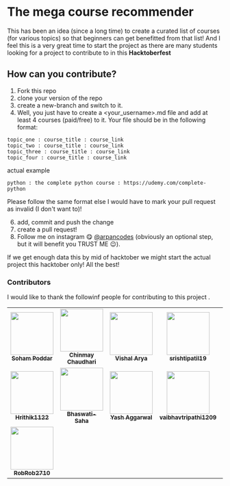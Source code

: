# The mega course recommender
This has been an idea (since a long time) to create a curated list of courses (for various topics) so that beginners can get benefitted from that list! And I feel this is a very great time to start the project as there are many students looking for a project to contribute to in this **Hacktoberfest**

## How can you contribute?
1. Fork this repo
2. clone your version of the repo
3. create a new-branch and switch to it.
4. Well, you just have to create a <your_username>.md file and add at least 4 courses (paid/free) to it. Your file should be in the following format:

```
topic_one : course_title : course_link
topic_two : course_title : course_link
topic_three : course_title : course_link
topic_four : course_title : course_link
```

actual example
```
python : the complete python course : https://udemy.com/complete-python
```

Please follow the same format else I would have to mark your pull request as invalid (I don't want to)!

6. add, commit and push the change
7. create a pull request!
8. Follow me on instagram 😋 <a href="https://instagram.com/arpancodes" target="_blank">@arpancodes</a> (obviously an optional step, but it will benefit you TRUST ME 😉).

If we get enough data this by mid of hacktober we might start the actual project this hacktober only!
All the best!

### Contributors 
I would like to thank the followinf people for contributing to this project .

<table>
<tr>
<td align="center"><a href="https://github.com/sohampod"><img src="https://avatars3.githubusercontent.com/u/37503788?s=400&u=0e70236683f3f1a738ec85903a44b00d0a3804f7&v=4" width="100px;" alt=""/><br /><sub><b>Soham Poddar</b></sub></a><br /> </td>
<td align="center"><a href="https://github.com/chinmayc14"><img src="https://avatars3.githubusercontent.com/u/60184593?s=400&u=a27b7ef4a632754bd2b38a263f932a5335da5a36&v=4" width="100px;" alt=""/><br /><sub><b>Chinmay Chaudhari</b></sub></a><br /></td>
<td align="center"><a href="https://github.com/thebit1701"><img src="https://avatars0.githubusercontent.com/u/53190675?s=400&u=6b346519a208955890afafa0b3b3af24dcf5ca2d&v=4" width="100px;" alt=""/><br /><sub><b>Vishal Arya</b></sub></a><br /> </td>
<td align="center"><a href="https://github.com/srishtipatil19"><img src="https://avatars0.githubusercontent.com/u/68970410?s=400&v=4" width="100px;" alt=""/><br /><sub><b>srishtipatil19</b></sub></a><br /></td>
<td align="center"><a href="https://github.com/ritik-sys"><img src="https://avatars0.githubusercontent.com/u/60854557?s=400&v=4" width="100px;" alt=""/><br /><sub><b>ritik-sys</b></sub></a><br /> </td>
<td align="center"><a href="https://github.com/anmolrk"><img src="https://avatars0.githubusercontent.com/u/60808502?s=400&v=4" width="100px;" alt=""/><br /><sub><b>anmolrk</b></sub></a><br /></td>
<td align="center"><a href="https://github.com/Roshannahak"><img src="https://avatars0.githubusercontent.com/u/47059819?s=400&u=46757c71e47dcd42a62c59a7bc460a15404a6af1&v=4" width="100px;" alt=""/><br /><sub><b>Roshan nahak</b></sub></a><br /> </td>
<td align="center"><a href="https://github.com/RobRob2710"><img src="https://avatars2.githubusercontent.com/u/55062717?s=400&v=4" width="100px;" alt=""/><br /><sub><b>RobRob2710</b></sub></a><br /></td>
  </tr>
<tr>
<td align="center"><a href="https://github.com/Hrithik1122"><img src="https://avatars0.githubusercontent.com/u/72391718?s=400&v=4" width="100px;" alt=""/><br /><sub><b>Hrithik1122</b></sub></a><br /> </td>
  
<td align="center"><a href="https://github.com/Bhaswati-Saha"><img src="https://avatars0.githubusercontent.com/u/63867979?s=400&v=4" width="100px;" alt=""/><br /><sub><b>Bhaswati-Saha</b></sub></a><br /></td>

<td align="center"><a href="https://github.com/yashaggarwal03"><img src="https://avatars2.githubusercontent.com/u/72155128?s=400&u=ef81fb8d185b3a8ca67379c8ad3c77e3b3ad5590&v=4" width="100px;" alt=""/><br /><sub><b>Yash Aggarwal</b></sub></a><br /> </td>

<td align="center"><a href="https://github.com/vaibhavtripathi1209"><img src="https://avatars3.githubusercontent.com/u/60314234?s=400&v=4" width="100px;" alt=""/><br /><sub><b>vaibhavtripathi1209</b></sub></a><br /></td>

<td align="center"><a href="https://github.com/rohitkadamrb"><img src="https://avatars1.githubusercontent.com/u/23146076?s=400&v=4" width="100px;" alt=""/><br /><sub><b>rohitkadamrb</b></sub></a><br /> </td>

<td align="center"><a href="https://github.com/itsnotsagar"><img src="https://avatars3.githubusercontent.com/u/56265949?s=400&v=4" width="100px;" alt=""/><br /><sub><b>Sagar Yadav</b></sub></a><br /></td>

<td align="center"><a href="https://github.com/itsjatin135"><img src="https://avatars1.githubusercontent.com/u/49195216?s=400&u=91850863e102603886d5ffccb37d8ee3fde97a60&v=4" width="100px;" alt=""/><br /><sub><b>Jatin Saini</b></sub></a><br /> </td>

<td align="center"><a href="https://github.com/iamchaithanyak"><img src="https://avatars0.githubusercontent.com/u/72074815?s=400&v=4" width="100px;" alt=""/><br /><sub><b>Kamasani Chaithanya</b></sub></a><br /></td>
  </tr>
  <tr>
  <td align="center"><a href="https://github.com/RobRob2710"><img src="https://avatars2.githubusercontent.com/u/55062717?s=400&v=4" width="100px;" alt=""/><br /><sub><b>RobRob2710</b></sub></a><br /></td>
  </tr>
  </table>
